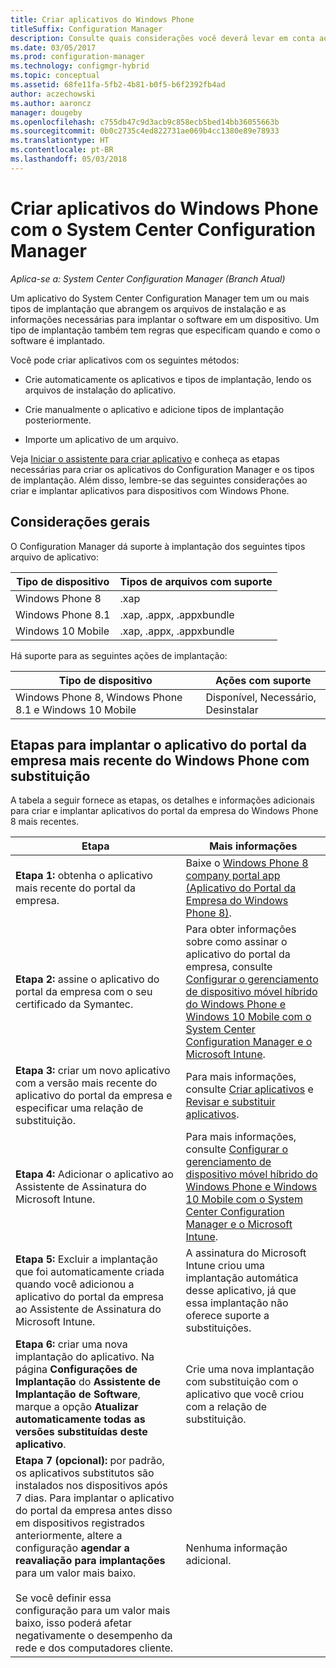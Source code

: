```yaml
---
title: Criar aplicativos do Windows Phone
titleSuffix: Configuration Manager
description: Consulte quais considerações você deverá levar em conta ao criar e implantar aplicativos para dispositivos Windows Phone.
ms.date: 03/05/2017
ms.prod: configuration-manager
ms.technology: configmgr-hybrid
ms.topic: conceptual
ms.assetid: 68fe11fa-5fb2-4b81-b0f5-b6f2392fb4ad
author: aczechowski
ms.author: aaroncz
manager: dougeby
ms.openlocfilehash: c755db47c9d3acb9c858ecb5bed14bb36055663b
ms.sourcegitcommit: 0b0c2735c4ed822731ae069b4cc1380e89e78933
ms.translationtype: HT
ms.contentlocale: pt-BR
ms.lasthandoff: 05/03/2018
---
```

# <a name="create-windows-phone-applications-with-system-center-configuration-manager"></a>Criar aplicativos do Windows Phone com o System Center Configuration Manager

*Aplica-se a: System Center Configuration Manager (Branch Atual)*

Um aplicativo do System Center Configuration Manager tem um ou mais tipos de implantação que abrangem os arquivos de instalação e as informações necessárias para implantar o software em um dispositivo. Um tipo de implantação também tem regras que especificam quando e como o software é implantado.  

 Você pode criar aplicativos com os seguintes métodos:  

-   Crie automaticamente os aplicativos e tipos de implantação, lendo os arquivos de instalação do aplicativo.  

-   Crie manualmente o aplicativo e adicione tipos de implantação posteriormente.  

-   Importe um aplicativo de um arquivo.  

Veja [Iniciar o assistente para criar aplicativo](../../apps/deploy-use/create-applications.md#start-the-create-application-wizard) e conheça as etapas necessárias para criar os aplicativos do Configuration Manager e os tipos de implantação. Além disso, lembre-se das seguintes considerações ao criar e implantar aplicativos para dispositivos com Windows Phone.  

## <a name="general-considerations"></a>Considerações gerais  
 O Configuration Manager dá suporte à implantação dos seguintes tipos arquivo de aplicativo:  

|Tipo de dispositivo|Tipos de arquivos com suporte|  
|-----------------|---------------------|  
|Windows Phone 8|.xap|  
|Windows Phone 8.1|.xap, .appx, .appxbundle|
|Windows 10 Mobile|.xap, .appx, .appxbundle|

 Há suporte para as seguintes ações de implantação:  

|Tipo de dispositivo|Ações com suporte|  
|-----------------|-----------------------|  
|Windows Phone 8, Windows Phone 8.1 e Windows 10 Mobile|Disponível, Necessário, Desinstalar|  

## <a name="steps-to-deploy-the-latest-windows-phone-company-portal-app-with-supersedence"></a>Etapas para implantar o aplicativo do portal da empresa mais recente do Windows Phone com substituição  
 A tabela a seguir fornece as etapas, os detalhes e informações adicionais para criar e implantar aplicativos do portal da empresa do Windows Phone 8 mais recentes.  

|Etapa|Mais informações|  
|----------|----------------------|  
|**Etapa 1:** obtenha o aplicativo mais recente do portal da empresa.|Baixe o [Windows Phone 8 company portal app (Aplicativo do Portal da Empresa do Windows Phone 8)](http://go.microsoft.com/fwlink/?LinkId=268440).|  
|**Etapa 2:** assine o aplicativo do portal da empresa com o seu certificado da Symantec.|Para obter informações sobre como assinar o aplicativo do portal da empresa, consulte [Configurar o gerenciamento de dispositivo móvel híbrido do Windows Phone e Windows 10 Mobile com o System Center Configuration Manager e o Microsoft Intune](../../mdm/deploy-use/enroll-hybrid-windows.md).|  
|**Etapa 3:** criar um novo aplicativo com a versão mais recente do aplicativo do portal da empresa e especificar uma relação de substituição.|Para mais informações, consulte [Criar aplicativos](../../apps/deploy-use/create-applications.md) e [Revisar e substituir aplicativos](../../apps/deploy-use/revise-and-supersede-applications.md).|  
|**Etapa 4:** Adicionar o aplicativo ao Assistente de Assinatura do Microsoft Intune.|Para mais informações, consulte [Configurar o gerenciamento de dispositivo móvel híbrido do Windows Phone e Windows 10 Mobile com o System Center Configuration Manager e o Microsoft Intune](../../mdm/deploy-use/enroll-hybrid-windows.md).|  
|**Etapa 5:** Excluir a implantação que foi automaticamente criada quando você adicionou a aplicativo do portal da empresa ao Assistente de Assinatura do Microsoft Intune.|A assinatura do Microsoft Intune criou uma implantação automática desse aplicativo, já que essa implantação não oferece suporte a substituições.|  
|**Etapa 6:** criar uma nova implantação do aplicativo. Na página **Configurações de Implantação** do **Assistente de Implantação de Software**, marque a opção **Atualizar automaticamente todas as versões substituídas deste aplicativo**.|Crie uma nova implantação com substituição com o aplicativo que você criou com a relação de substituição.|  
|**Etapa 7 (opcional):** por padrão, os aplicativos substitutos são instalados nos dispositivos após 7 dias. Para implantar o aplicativo do portal da empresa antes disso em dispositivos registrados anteriormente, altere a configuração **agendar a reavaliação para implantações** para um valor mais baixo.<br /><br /> Se você definir essa configuração para um valor mais baixo, isso poderá afetar negativamente o desempenho da rede e dos computadores cliente.|Nenhuma informação adicional.|  
